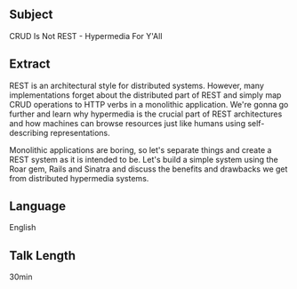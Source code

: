 ## Subject

CRUD Is Not REST - Hypermedia For Y'All

## Extract

REST is an architectural style for distributed systems. However, many
implementations forget about the distributed part of REST and simply
map CRUD operations to HTTP verbs in a monolithic application. We're
gonna go further and learn why hypermedia is the crucial part of REST
architectures and how machines can browse resources just like humans
using self-describing representations.

Monolithic applications are boring, so let's separate things and
create a REST system as it is intended to be. Let's build a simple
system using the Roar gem, Rails and Sinatra and discuss the benefits
and drawbacks we get from distributed hypermedia systems.

## Language

English

## Talk Length

30min